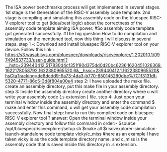 The ISA power benchmarks process will get implemented in several stages.
1st stage is the Generation of the RISC-V assembly code template.
2nd stage is compiling and simulating this assembly code on the bluespec RISC-V explorer tool to get (idea/best logic) about the correctness of the assembly code template aiming ISA power. 
#So assembly code template got generated successfully.
#The big question How to do compilation and simulation on the mentioned tool, now this thing I will discuss in several steps.
step 1 -: Download and install bluespec RISC-V explorer tool on your device.
Follow this link : https://s3.wasabisys.com/bluespec/downloads/riscvexplorer/1.202010.1/097494537733/user-guide.html?__hstc=239440412.517830d4cf351f80d375dd0d20bc6236.1620451026369.1622178058792.1622380965520.6&__hssc=239440412.1.1622380965520&hsCtaTracking=de8dcdd9-6a73-4da3-b770-850145280dbe%7C1f3131df-5320-4771-86c5-3d8f804a00e4 
step 2: I have uploaded the make file. create an assembly directory, put this make file in your assembly directory.
step 3: Inside the assembly directory create another directory where u will write your assembly code (.s extension ) file.
step 4: Just open your terminal window inside the assembly directory and enter the command $ make and enter this command, u will get your assembly code compilation successfully. 
Now final step: how to run this compiled code on bluespec RISC-V explorer tool ? 
answer: Open the terminal window inside your assembly directory and follow this command in order:-
$source /opt/bluespec/riscvexplorer/setup.sh
$make all
$riscvexplorer-simulation-launch-standalone code template vicky/c_miss
#here as an example I have taken vicky is as the code template directory name, and c_miss is the assembly code that is saved inside this directory in .s extension.
